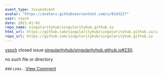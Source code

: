 ```yaml
---
event_type: IssuesEvent
avatar: "https://avatars.githubusercontent.com/u/814322?"
user: vsoch
date: 2021-01-01
repo_name: singularityhub/singularityhub.github.io
html_url: https://github.com/singularityhub/singularityhub.github.io/issues/230
repo_url: https://github.com/singularityhub/singularityhub.github.io
---
```


<a href='https://github.com/vsoch' target='_blank'>vsoch</a> closed issue <a href='https://github.com/singularityhub/singularityhub.github.io/issues/230' target='_blank'>singularityhub/singularityhub.github.io#230</a>.

<p>no such file or directory</p><small>### Links...</small><a href='https://github.com/singularityhub/singularityhub.github.io/issues/230' target='_blank'>View Comment</a>